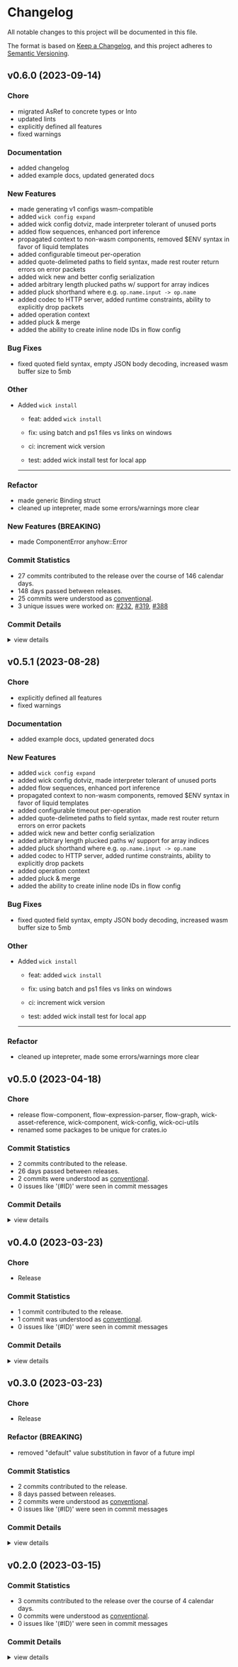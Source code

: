 # Changelog

All notable changes to this project will be documented in this file.

The format is based on [Keep a Changelog](https://keepachangelog.com/en/1.0.0/),
and this project adheres to [Semantic Versioning](https://semver.org/spec/v2.0.0.html).

## v0.6.0 (2023-09-14)

### Chore

 - <csr-id-60128f7707f2d2a537ffa32e24376f58d7faa7be/> migrated AsRef<str> to concrete types or Into<String>
 - <csr-id-7bb686524f6adaaebbd3d6502ee24c0d5f6efc7c/> updated lints
 - <csr-id-7968fb0b6fe519732595ed1e3ed9cc429a45d0c4/> explicitly defined all features
 - <csr-id-ab7d5355945adb592c4e00ccdc8b268e146e6535/> fixed warnings

### Documentation

 - <csr-id-37905206a10ff16406b77ad296d467ebf76fc8fb/> added changelog
 - <csr-id-0d37e8af72f6578595deb2138b57711a2ff6ceca/> added example docs, updated generated docs

### New Features

 - <csr-id-7bacdb9a4559e3de86e0a17544e76634ffe4de28/> made generating v1 configs wasm-compatible
 - <csr-id-33ea9cd5fff9a85398e7fc15661cb9401a085c18/> added `wick config expand`
 - <csr-id-e5ed32378e0fd61c8bb1560027d252c0c93059a1/> added wick config dotviz, made interpreter tolerant of unused ports
 - <csr-id-2a5cf0c1adcd6aacd083967da9e8e7c6c46a9695/> added flow sequences, enhanced port inference
 - <csr-id-7ab25d2fc1274fbf552b86f59774b1b24ea12b0f/> propagated context to non-wasm components, removed $ENV syntax in favor of liquid templates
 - <csr-id-d0d58bed91a911c19a8fcd54d2ec5f9a6fd1d74d/> added configurable timeout per-operation
 - <csr-id-bd8af683437d46ed7281fd8cd806efe22ffa0f6f/> added quote-delimeted paths to field syntax, made rest router return errors on error packets
 - <csr-id-f9a4b37da51df156e4293e639becbed06813ff46/> added wick new and better config serialization
 - <csr-id-51d1da4a4ac6908fd1041ffd14ac7387b80b8ff6/> added arbitrary length plucked paths w/ support for array indices
 - <csr-id-262e0b50c84229872ce7d1f006a878281b46d8e9/> added pluck shorthand where e.g. `op.name.input -> op.name`
 - <csr-id-1d37fb5a9aebec3653425ddc102c2f2d4f5fcd71/> added codec to HTTP server, added runtime constraints, ability to explicitly drop packets
 - <csr-id-88dbedb624e1e381f253fb6b56d9af81ceeb00c8/> added operation context
 - <csr-id-027392a9514ba4846e068b21476e980ea53bee1d/> added pluck & merge
 - <csr-id-f7d72741adae67477634ccdf52b93fe8f0c3c35f/> added the ability to create inline node IDs in flow config

### Bug Fixes

 - <csr-id-5f59bb11179ee19f49c82159e3b34f3abfe1c5ab/> fixed quoted field syntax, empty JSON body decoding, increased wasm buffer size to 5mb

### Other

 - <csr-id-3158048ad1d0c33518cb647d08f927606afcecd0/> Added `wick install`
   * feat: added `wick install`
   
   * fix: using batch and ps1 files vs links on windows
   
   * ci: increment wick version
   
   * test: added wick install test for local app
   
   ---------

### Refactor

 - <csr-id-644c2ffde3be9b39bd087147d2e6599fbb6c1c85/> made generic Binding struct
 - <csr-id-39f6a7d7d8a2079a5961eb2c550cd6e02d77e19f/> cleaned up intepreter, made some errors/warnings more clear

### New Features (BREAKING)

 - <csr-id-534d209c797d962d4fd90d590ecdb5916ecede56/> made ComponentError anyhow::Error

### Commit Statistics

<csr-read-only-do-not-edit/>

 - 27 commits contributed to the release over the course of 146 calendar days.
 - 148 days passed between releases.
 - 25 commits were understood as [conventional](https://www.conventionalcommits.org).
 - 3 unique issues were worked on: [#232](https://github.com/candlecorp/wick/issues/232), [#319](https://github.com/candlecorp/wick/issues/319), [#388](https://github.com/candlecorp/wick/issues/388)

### Commit Details

<csr-read-only-do-not-edit/>

<details><summary>view details</summary>

 * **[#232](https://github.com/candlecorp/wick/issues/232)**
    - Added codec to HTTP server, added runtime constraints, ability to explicitly drop packets ([`1d37fb5`](https://github.com/candlecorp/wick/commit/1d37fb5a9aebec3653425ddc102c2f2d4f5fcd71))
 * **[#319](https://github.com/candlecorp/wick/issues/319)**
    - Propagated context to non-wasm components, removed $ENV syntax in favor of liquid templates ([`7ab25d2`](https://github.com/candlecorp/wick/commit/7ab25d2fc1274fbf552b86f59774b1b24ea12b0f))
 * **[#388](https://github.com/candlecorp/wick/issues/388)**
    - Added `wick install` ([`3158048`](https://github.com/candlecorp/wick/commit/3158048ad1d0c33518cb647d08f927606afcecd0))
 * **Uncategorized**
    - Merge remote-tracking branch 'refs/remotes/origin/main' ([`4d6e3f4`](https://github.com/candlecorp/wick/commit/4d6e3f437964552cfd6917310c17548b12e83eaf))
    - Made ComponentError anyhow::Error ([`534d209`](https://github.com/candlecorp/wick/commit/534d209c797d962d4fd90d590ecdb5916ecede56))
    - Made generic Binding struct ([`644c2ff`](https://github.com/candlecorp/wick/commit/644c2ffde3be9b39bd087147d2e6599fbb6c1c85))
    - Made generating v1 configs wasm-compatible ([`7bacdb9`](https://github.com/candlecorp/wick/commit/7bacdb9a4559e3de86e0a17544e76634ffe4de28))
    - Migrated AsRef<str> to concrete types or Into<String> ([`60128f7`](https://github.com/candlecorp/wick/commit/60128f7707f2d2a537ffa32e24376f58d7faa7be))
    - Updated lints ([`7bb6865`](https://github.com/candlecorp/wick/commit/7bb686524f6adaaebbd3d6502ee24c0d5f6efc7c))
    - Merge remote-tracking branch 'refs/remotes/origin/main' ([`344b60c`](https://github.com/candlecorp/wick/commit/344b60c854bd33f1d267c7f422378e2716496ba6))
    - Added changelog ([`3790520`](https://github.com/candlecorp/wick/commit/37905206a10ff16406b77ad296d467ebf76fc8fb))
    - Explicitly defined all features ([`7968fb0`](https://github.com/candlecorp/wick/commit/7968fb0b6fe519732595ed1e3ed9cc429a45d0c4))
    - Added `wick config expand` ([`33ea9cd`](https://github.com/candlecorp/wick/commit/33ea9cd5fff9a85398e7fc15661cb9401a085c18))
    - Added wick config dotviz, made interpreter tolerant of unused ports ([`e5ed323`](https://github.com/candlecorp/wick/commit/e5ed32378e0fd61c8bb1560027d252c0c93059a1))
    - Added flow sequences, enhanced port inference ([`2a5cf0c`](https://github.com/candlecorp/wick/commit/2a5cf0c1adcd6aacd083967da9e8e7c6c46a9695))
    - Cleaned up intepreter, made some errors/warnings more clear ([`39f6a7d`](https://github.com/candlecorp/wick/commit/39f6a7d7d8a2079a5961eb2c550cd6e02d77e19f))
    - Added example docs, updated generated docs ([`0d37e8a`](https://github.com/candlecorp/wick/commit/0d37e8af72f6578595deb2138b57711a2ff6ceca))
    - Added configurable timeout per-operation ([`d0d58be`](https://github.com/candlecorp/wick/commit/d0d58bed91a911c19a8fcd54d2ec5f9a6fd1d74d))
    - Fixed quoted field syntax, empty JSON body decoding, increased wasm buffer size to 5mb ([`5f59bb1`](https://github.com/candlecorp/wick/commit/5f59bb11179ee19f49c82159e3b34f3abfe1c5ab))
    - Added quote-delimeted paths to field syntax, made rest router return errors on error packets ([`bd8af68`](https://github.com/candlecorp/wick/commit/bd8af683437d46ed7281fd8cd806efe22ffa0f6f))
    - Added wick new and better config serialization ([`f9a4b37`](https://github.com/candlecorp/wick/commit/f9a4b37da51df156e4293e639becbed06813ff46))
    - Added arbitrary length plucked paths w/ support for array indices ([`51d1da4`](https://github.com/candlecorp/wick/commit/51d1da4a4ac6908fd1041ffd14ac7387b80b8ff6))
    - Added pluck shorthand where e.g. `op.name.input -> op.name` ([`262e0b5`](https://github.com/candlecorp/wick/commit/262e0b50c84229872ce7d1f006a878281b46d8e9))
    - Fixed warnings ([`ab7d535`](https://github.com/candlecorp/wick/commit/ab7d5355945adb592c4e00ccdc8b268e146e6535))
    - Added operation context ([`88dbedb`](https://github.com/candlecorp/wick/commit/88dbedb624e1e381f253fb6b56d9af81ceeb00c8))
    - Added pluck & merge ([`027392a`](https://github.com/candlecorp/wick/commit/027392a9514ba4846e068b21476e980ea53bee1d))
    - Added the ability to create inline node IDs in flow config ([`f7d7274`](https://github.com/candlecorp/wick/commit/f7d72741adae67477634ccdf52b93fe8f0c3c35f))
</details>

## v0.5.1 (2023-08-28)

<csr-id-7968fb0b6fe519732595ed1e3ed9cc429a45d0c4/>
<csr-id-ab7d5355945adb592c4e00ccdc8b268e146e6535/>
<csr-id-3158048ad1d0c33518cb647d08f927606afcecd0/>
<csr-id-39f6a7d7d8a2079a5961eb2c550cd6e02d77e19f/>

### Chore

 - <csr-id-7968fb0b6fe519732595ed1e3ed9cc429a45d0c4/> explicitly defined all features
 - <csr-id-ab7d5355945adb592c4e00ccdc8b268e146e6535/> fixed warnings

### Documentation

 - <csr-id-0d37e8af72f6578595deb2138b57711a2ff6ceca/> added example docs, updated generated docs

### New Features

 - <csr-id-33ea9cd5fff9a85398e7fc15661cb9401a085c18/> added `wick config expand`
 - <csr-id-e5ed32378e0fd61c8bb1560027d252c0c93059a1/> added wick config dotviz, made interpreter tolerant of unused ports
 - <csr-id-2a5cf0c1adcd6aacd083967da9e8e7c6c46a9695/> added flow sequences, enhanced port inference
 - <csr-id-7ab25d2fc1274fbf552b86f59774b1b24ea12b0f/> propagated context to non-wasm components, removed $ENV syntax in favor of liquid templates
 - <csr-id-d0d58bed91a911c19a8fcd54d2ec5f9a6fd1d74d/> added configurable timeout per-operation
 - <csr-id-bd8af683437d46ed7281fd8cd806efe22ffa0f6f/> added quote-delimeted paths to field syntax, made rest router return errors on error packets
 - <csr-id-f9a4b37da51df156e4293e639becbed06813ff46/> added wick new and better config serialization
 - <csr-id-51d1da4a4ac6908fd1041ffd14ac7387b80b8ff6/> added arbitrary length plucked paths w/ support for array indices
 - <csr-id-262e0b50c84229872ce7d1f006a878281b46d8e9/> added pluck shorthand where e.g. `op.name.input -> op.name`
 - <csr-id-1d37fb5a9aebec3653425ddc102c2f2d4f5fcd71/> added codec to HTTP server, added runtime constraints, ability to explicitly drop packets
 - <csr-id-88dbedb624e1e381f253fb6b56d9af81ceeb00c8/> added operation context
 - <csr-id-027392a9514ba4846e068b21476e980ea53bee1d/> added pluck & merge
 - <csr-id-f7d72741adae67477634ccdf52b93fe8f0c3c35f/> added the ability to create inline node IDs in flow config

### Bug Fixes

 - <csr-id-5f59bb11179ee19f49c82159e3b34f3abfe1c5ab/> fixed quoted field syntax, empty JSON body decoding, increased wasm buffer size to 5mb

### Other

 - <csr-id-3158048ad1d0c33518cb647d08f927606afcecd0/> Added `wick install`
   * feat: added `wick install`
   
   * fix: using batch and ps1 files vs links on windows
   
   * ci: increment wick version
   
   * test: added wick install test for local app
   
   ---------

### Refactor

 - <csr-id-39f6a7d7d8a2079a5961eb2c550cd6e02d77e19f/> cleaned up intepreter, made some errors/warnings more clear

## v0.5.0 (2023-04-18)

<csr-id-7361b149ca108904341364426e1509105913f31f/>
<csr-id-45c7b192ab740c7b1c0f60466e73e3f6cb9d21be/>

### Chore

 - <csr-id-7361b149ca108904341364426e1509105913f31f/> release
   flow-component, flow-expression-parser, flow-graph, wick-asset-reference, wick-component, wick-config, wick-oci-utils
 - <csr-id-45c7b192ab740c7b1c0f60466e73e3f6cb9d21be/> renamed some packages to be unique for crates.io

### Commit Statistics

<csr-read-only-do-not-edit/>

 - 2 commits contributed to the release.
 - 26 days passed between releases.
 - 2 commits were understood as [conventional](https://www.conventionalcommits.org).
 - 0 issues like '(#ID)' were seen in commit messages

### Commit Details

<csr-read-only-do-not-edit/>

<details><summary>view details</summary>

 * **Uncategorized**
    - Release ([`7361b14`](https://github.com/candlecorp/wick/commit/7361b149ca108904341364426e1509105913f31f))
    - Renamed some packages to be unique for crates.io ([`45c7b19`](https://github.com/candlecorp/wick/commit/45c7b192ab740c7b1c0f60466e73e3f6cb9d21be))
</details>

## v0.4.0 (2023-03-23)

<csr-id-501d6056a5ff2d06290f88f73885c6c12afd77e9/>

### Chore

 - <csr-id-501d6056a5ff2d06290f88f73885c6c12afd77e9/> Release

### Commit Statistics

<csr-read-only-do-not-edit/>

 - 1 commit contributed to the release.
 - 1 commit was understood as [conventional](https://www.conventionalcommits.org).
 - 0 issues like '(#ID)' were seen in commit messages

### Commit Details

<csr-read-only-do-not-edit/>

<details><summary>view details</summary>

 * **Uncategorized**
    - Release ([`501d605`](https://github.com/candlecorp/wick/commit/501d6056a5ff2d06290f88f73885c6c12afd77e9))
</details>

## v0.3.0 (2023-03-23)

<csr-id-f229d8ee9dbb1c051d18b911bb4ef868b968ea14/>
<csr-id-c7b84daacad21d9ba2c44123a6b0695db3b43528/>

### Chore

 - <csr-id-f229d8ee9dbb1c051d18b911bb4ef868b968ea14/> Release

### Refactor (BREAKING)

 - <csr-id-c7b84daacad21d9ba2c44123a6b0695db3b43528/> removed "default" value substitution in favor of a future impl

### Commit Statistics

<csr-read-only-do-not-edit/>

 - 2 commits contributed to the release.
 - 8 days passed between releases.
 - 2 commits were understood as [conventional](https://www.conventionalcommits.org).
 - 0 issues like '(#ID)' were seen in commit messages

### Commit Details

<csr-read-only-do-not-edit/>

<details><summary>view details</summary>

 * **Uncategorized**
    - Release ([`f229d8e`](https://github.com/candlecorp/wick/commit/f229d8ee9dbb1c051d18b911bb4ef868b968ea14))
    - Removed "default" value substitution in favor of a future impl ([`c7b84da`](https://github.com/candlecorp/wick/commit/c7b84daacad21d9ba2c44123a6b0695db3b43528))
</details>

## v0.2.0 (2023-03-15)

### Commit Statistics

<csr-read-only-do-not-edit/>

 - 3 commits contributed to the release over the course of 4 calendar days.
 - 0 commits were understood as [conventional](https://www.conventionalcommits.org).
 - 0 issues like '(#ID)' were seen in commit messages

### Commit Details

<csr-read-only-do-not-edit/>

<details><summary>view details</summary>

 * **Uncategorized**
    - Fix: updated wick-component-codegen metadata fix: updated cargo deny configuration ([`51406ea`](https://github.com/candlecorp/wick/commit/51406ea741ef3d73389e3859c5a3ee41fba9079f))
    - Unified workspace dependencies, added versions ([`2f2c131`](https://github.com/candlecorp/wick/commit/2f2c13155e236a3d55d31adb2a12b5ea26e89f25))
    - Renamed wasmflow->wick, migrated root-level tests to better locations ([`ed9bef3`](https://github.com/candlecorp/wick/commit/ed9bef306029db64675434500ba7c1519e65478e))
</details>

